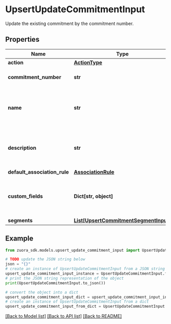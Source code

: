 # UpsertUpdateCommitmentInput

Update the existing commitment by the commitment number.

## Properties

Name | Type | Description | Notes
------------ | ------------- | ------------- | -------------
**action** | [**ActionType**](ActionType.md) |  | 
**commitment_number** | **str** | The number of the Commitment. | 
**name** | **str** | The value to update. Set to null to clear the existing value. | [optional] 
**description** | **str** | The value to update. Set to null to clear the existing value. | [optional] 
**default_association_rule** | [**AssociationRule**](AssociationRule.md) |  | [optional] 
**custom_fields** | **Dict[str, object]** | Container for custom fields of an commitment Segment object. | [optional] 
**segments** | [**List[UpsertCommitmentSegmentInput]**](UpsertCommitmentSegmentInput.md) |  | [optional] 

## Example

```python
from zuora_sdk.models.upsert_update_commitment_input import UpsertUpdateCommitmentInput

# TODO update the JSON string below
json = "{}"
# create an instance of UpsertUpdateCommitmentInput from a JSON string
upsert_update_commitment_input_instance = UpsertUpdateCommitmentInput.from_json(json)
# print the JSON string representation of the object
print(UpsertUpdateCommitmentInput.to_json())

# convert the object into a dict
upsert_update_commitment_input_dict = upsert_update_commitment_input_instance.to_dict()
# create an instance of UpsertUpdateCommitmentInput from a dict
upsert_update_commitment_input_from_dict = UpsertUpdateCommitmentInput.from_dict(upsert_update_commitment_input_dict)
```
[[Back to Model list]](../README.md#documentation-for-models) [[Back to API list]](../README.md#documentation-for-api-endpoints) [[Back to README]](../README.md)


